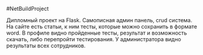 #NetBuildProject

Дипломный проект на Flask. Самописная админ панель, crud система. На сайте есть статьи, к ним тесты, которые можно сохранить в формате word. В профиле видно пройденные тесты, результат и возможность скачать, либо перепройти тестирования. У администратора видно результаты всех сотрудников.  
